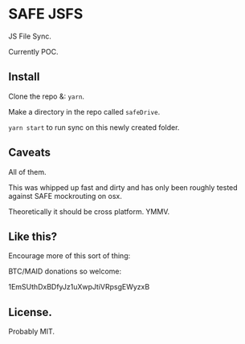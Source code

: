 # SAFE JSFS

JS File Sync.

Currently POC. 

## Install

Clone the repo &: `yarn`.

Make a directory in the repo called `safeDrive`.

`yarn start` to run sync on this newly created folder.

## Caveats

All of them. 

This was whipped up fast and dirty and has only been roughly tested against SAFE mockrouting on osx.

Theoretically it should be cross platform. YMMV.

## Like this?

Encourage more of this sort of thing:

BTC/MAID donations so welcome:

1EmSUthDxBDfyJz1uXwpJtiVRpsgEWyzxB

## License. 

Probably MIT.
